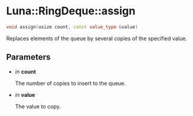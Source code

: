 # Luna::RingDeque::assign

```c++
void assign(usize count, const value_type &value)
```

Replaces elements of the queue by several copies of the specified value. 



## Parameters
* *in* **count**

    The number of copies to insert to the queue. 

* *in* **value**

    The value to copy. 

